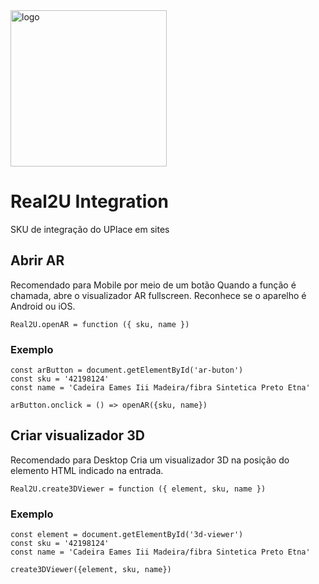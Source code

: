 <img src="https://www.real2u.com.br/static/media/logoDark2.2ff8cf38.png" title="logo" width="250"/>

# Real2U Integration

SKU de integração do UPlace em sites

## Abrir AR
Recomendado para Mobile por meio de um botão
Quando a função é chamada, abre o visualizador AR fullscreen.
Reconhece se o aparelho é Android ou iOS.
```
Real2U.openAR = function ({ sku, name }) 
```
### Exemplo
```
const arButton = document.getElementById('ar-buton')
const sku = '42198124'
const name = 'Cadeira Eames Iii Madeira/fibra Sintetica Preto Etna'

arButton.onclick = () => openAR({sku, name})
```

## Criar visualizador 3D
Recomendado para Desktop
Cria um visualizador 3D na posição do elemento HTML indicado na entrada.
```
Real2U.create3DViewer = function ({ element, sku, name })
```
### Exemplo
```
const element = document.getElementById('3d-viewer')
const sku = '42198124'
const name = 'Cadeira Eames Iii Madeira/fibra Sintetica Preto Etna'

create3DViewer({element, sku, name})
```